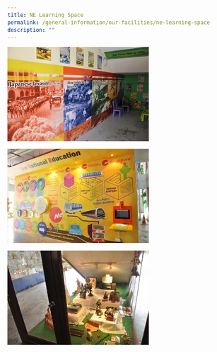 ```yaml
---
title: NE Learning Space
permalink: /general-information/our-facilities/ne-learning-space
description: ""
---
```

![NE Learning Space](/images/NE%20Learning%20Space1.jpg)

![NE Learning Space](/images/NE%20Learning%20Space2.jpg)

![NE Learning Space](/images/NE%20Learning%20Space3.jpg)